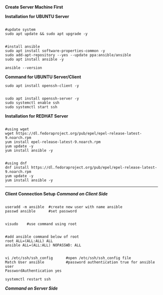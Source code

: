 **Create Server Machine First**

**Installation for UBUNTU Server**
<pre><code>
#update system
sudo apt update && sudo apt upgrade -y</code></pre>

<pre><code>
#install ansible
sudo apt install software-properties-common -y
sudo add-apt-repository --yes --update ppa:ansible/ansible
sudo apt install ansible -y
</code></pre>
<pre><code>ansible --version</code></pre>

**Command for UBUNTU Server/Client**
<pre><code>sudo apt install openssh-client -y</code></pre>
<pre><code>
sudo apt install openssh-server -y
sudo systemctl enable ssh
sudo systemctl start ssh
</code></pre>

**Installation for REDHAT Server**
<pre><code>
#using wget
wget https://dl.fedoraproject.org/pub/epel/epel-release-latest-9.noarch.rpm
yum install epel-release-latest-9.noarch.rpm
yum update -y
yum install ansible -y
</code></pre>

<pre><code>
#using dnf
dnf install https://dl.fedoraproject.org/pub/epel/epel-release-latest-9.noarch.rpm
yum update -y
yum install ansible -y
</code></pre>

-------------------------------------------------------------------------------------------------------

**Client Connection Setup**
***Command on Client Side***
<pre><code>
useradd -m ansible  #create new user with name ansible
passwd ansible      #set password
</code></pre>

<pre><code>
visudo    #use command using root
</code></pre>

<pre><code>
#add ansible command below of root
root ALL=(ALL:ALL) ALL
ansible ALL=(ALL:ALL) NOPASSWD: ALL
</code></pre>

<pre><code>
vi /etc/ssh/ssh_config      #open /etc/ssh/ssh_config file
Match User ansible          #password authentication true for ansible user
PasswordAuthentication yes
</code></pre>
<pre><code>systemctl restart ssh</code></pre>

***Command on Server Side***
